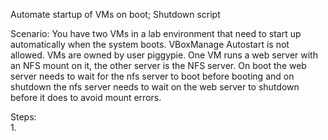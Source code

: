 Automate startup of VMs on boot; Shutdown script

Scenario:
	You have two VMs in a lab environment that need to start up automatically when the system boots. VBoxManage Autostart is not allowed. VMs are owned by user piggypie. One VM runs a
	web server with an NFS mount on it, the other server is the NFS server. On boot the web server needs to wait for the nfs server to boot before booting and on shutdown the nfs
	server needs to wait on the web server to shutdown before it does to avoid mount errors.

Steps:	
	1.
